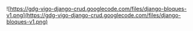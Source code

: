 ![https://gdg-vigo-django-crud.googlecode.com/files/django-bloques-v1.png](https://gdg-vigo-django-crud.googlecode.com/files/django-bloques-v1.png)